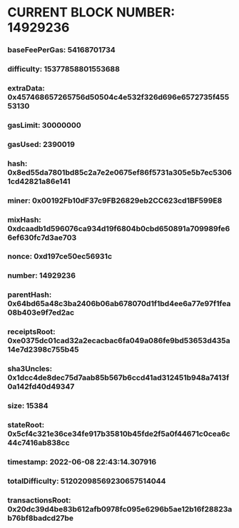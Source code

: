# CURRENT BLOCK NUMBER: 14929236

### baseFeePerGas: 54168701734
### difficulty: 15377858801553688
### extraData: 0x457468657265756d50504c4e532f326d696e6572735f45553130
### gasLimit: 30000000
### gasUsed: 2390019
### hash: 0x8ed55da7801bd85c2a7e2e0675ef86f5731a305e5b7ec53061cd42821a86e141
### miner: 0x00192Fb10dF37c9FB26829eb2CC623cd1BF599E8
### mixHash: 0xdcaadb1d596076ca934d19f6804b0cbd650891a709989fe66ef630fc7d3ae703
### nonce: 0xd197ce50ec56931c
### number: 14929236
### parentHash: 0x64bd65a48c3ba2406b06ab678070d1f1bd4ee6a77e97f1fea08b403e9f7ed2ac
### receiptsRoot: 0xe0375dc01cad32a2ecacbac6fa049a086fe9bd53653d435a14e7d2398c755b45
### sha3Uncles: 0x1dcc4de8dec75d7aab85b567b6ccd41ad312451b948a7413f0a142fd40d49347
### size: 15384
### stateRoot: 0x5cf4c321e36ce34fe917b35810b45fde2f5a0f44671c0cea6c44c7416ab838cc
### timestamp: 2022-06-08 22:43:14.307916
### totalDifficulty: 51202098569230657514044
### transactionsRoot: 0x20dc39d4be83b612afb0978fc095e6296b5ae12b16f28823ab76bf8badcd27be

